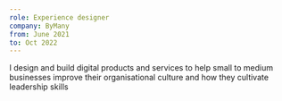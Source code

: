 ```yaml
---
role: Experience designer
company: ByMany
from: June 2021
to: Oct 2022
---
```


I design and build digital products and services to help small to medium businesses improve their organisational culture and how they cultivate leadership skills
